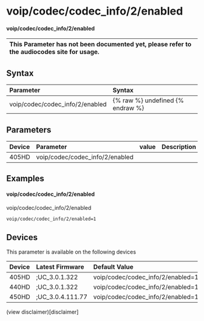 ﻿---
description: voip/codec/codec_info/2/enabled
search:
    keywords: ['voip','codec','codec_info','2','enabled']
---

# voip/codec/codec_info/2/enabled

#### voip/codec/codec_info/2/enabled


| This Parameter has not been documented yet, please refer to the audiocodes site for usage.  |
| :--- |

## Syntax
| Parameter | Syntax |
| :--- | :--- |
|voip/codec/codec_info/2/enabled | {% raw %} undefined {% endraw %} |

## Parameters
|Device|Parameter|value|Description|
|:---|:---|:---|:---|
| 405HD | voip/codec/codec_info/2/enabled |  |  |

## Examples
#### voip/codec/codec_info/2/enabled

voip/codec/codec_info/2/enabled

```
voip/codec/codec_info/2/enabled=1
```

## Devices
This parameter is available on the following devices

| Device | Latest Firmware | Default Value |
|:---|:---|:---|
| 405HD | ;UC_3.0.1.322 | voip/codec/codec_info/2/enabled=1 
| 440HD | ;UC_3.0.1.322 | voip/codec/codec_info/2/enabled=1 
| 450HD | ;UC_3.0.4.111.77 | voip/codec/codec_info/2/enabled=1 

(view disclaimer)[disclaimer]

